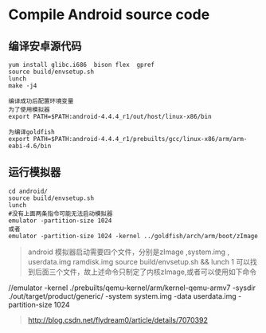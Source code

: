 # Compile Android source code
## 编译安卓源代码
```
yum install glibc.i686  bison flex  gpref
source build/envsetup.sh
lunch 
make -j4

编译成功后配置环境变量 
为了使用模拟器
export PATH=$PATH:android-4.4.4_r1/out/host/linux-x86/bin

为编译goldfish
export PATH=$PATH:android-4.4.4_r1/prebuilts/gcc/linux-x86/arm/arm-eabi-4.6/bin

```

## 运行模拟器
```
cd android/
source build/envsetup.sh
lunch
#没有上面两条指令可能无法启动模拟器
emulator -partition-size 1024 
或者
emulator -partition-size 1024 -kernel ../goldfish/arch/arm/boot/zImage
```
> android 模拟器启动需要四个文件，分别是zImage ,system.img , userdata.img ramdisk.img
    source build/envsetup.sh  && lunch 1 可以找到后面三个文件，故上述命令只制定了内核zImage,或者可以使用如下命令


//emulator -kernel  ./prebuilts/qemu-kernel/arm/kernel-qemu-armv7  -sysdir ./out/target/product/generic/ -system system.img -data userdata.img  -partition-size 1024

> http://blog.csdn.net/flydream0/article/details/7070392
